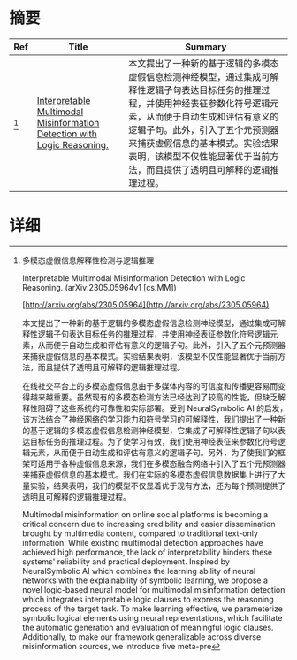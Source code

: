 # 摘要

| Ref | Title | Summary |
| --- | --- | --- |
| [^1] | [Interpretable Multimodal Misinformation Detection with Logic Reasoning.](http://arxiv.org/abs/2305.05964) | 本文提出了一种新的基于逻辑的多模态虚假信息检测神经模型，通过集成可解释性逻辑子句表达目标任务的推理过程，并使用神经表征参数化符号逻辑元素，从而便于自动生成和评估有意义的逻辑子句。此外，引入了五个元预测器来捕获虚假信息的基本模式。实验结果表明，该模型不仅性能显著优于当前方法，而且提供了透明且可解释的逻辑推理过程。 |

# 详细

[^1]: 多模态虚假信息解释性检测与逻辑推理

    Interpretable Multimodal Misinformation Detection with Logic Reasoning. (arXiv:2305.05964v1 [cs.MM])

    [http://arxiv.org/abs/2305.05964](http://arxiv.org/abs/2305.05964)

    本文提出了一种新的基于逻辑的多模态虚假信息检测神经模型，通过集成可解释性逻辑子句表达目标任务的推理过程，并使用神经表征参数化符号逻辑元素，从而便于自动生成和评估有意义的逻辑子句。此外，引入了五个元预测器来捕获虚假信息的基本模式。实验结果表明，该模型不仅性能显著优于当前方法，而且提供了透明且可解释的逻辑推理过程。

    

    在线社交平台上的多模态虚假信息由于多媒体内容的可信度和传播更容易而变得越来越重要。虽然现有的多模态检测方法已经达到了较高的性能，但缺乏解释性阻碍了这些系统的可靠性和实际部署。受到 NeuralSymbolic AI 的启发，该方法结合了神经网络的学习能力和符号学习的可解释性，我们提出了一种新的基于逻辑的多模态虚假信息检测神经模型，它集成了可解释性逻辑子句以表达目标任务的推理过程。为了使学习有效，我们使用神经表征来参数化符号逻辑元素，从而便于自动生成和评估有意义的逻辑子句。另外，为了使我们的框架可适用于各种虚假信息来源，我们在多模态融合网络中引入了五个元预测器来捕获虚假信息的基本模式。我们在实际的多模态虚假信息数据集上进行了大量实验，结果表明，我们的模型不仅显着优于现有方法，还为每个预测提供了透明且可解释的逻辑推理过程。

    Multimodal misinformation on online social platforms is becoming a critical concern due to increasing credibility and easier dissemination brought by multimedia content, compared to traditional text-only information. While existing multimodal detection approaches have achieved high performance, the lack of interpretability hinders these systems' reliability and practical deployment. Inspired by NeuralSymbolic AI which combines the learning ability of neural networks with the explainability of symbolic learning, we propose a novel logic-based neural model for multimodal misinformation detection which integrates interpretable logic clauses to express the reasoning process of the target task. To make learning effective, we parameterize symbolic logical elements using neural representations, which facilitate the automatic generation and evaluation of meaningful logic clauses. Additionally, to make our framework generalizable across diverse misinformation sources, we introduce five meta-pre
    

